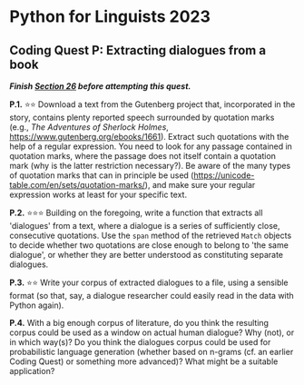 # Python for Linguists 2023

## Coding Quest P: Extracting dialogues from a book

**_Finish [Section 26](../exercises/26_regular_expressions.md) before attempting this quest._**


**P.1.** ⭐⭐ Download a text from the Gutenberg project that, incorporated in the story, contains plenty reported speech surrounded by quotation marks (e.g., _The Adventures of Sherlock Holmes_, https://www.gutenberg.org/ebooks/1661). Extract such quotations with the help of a regular expression. You need to look for any passage contained in quotation marks, where the passage does not itself contain a quotation mark (why is the latter restriction necessary?). Be aware of the many types of quotation marks that can in principle be used (https://unicode-table.com/en/sets/quotation-marks/), and make sure your regular expression works at least for your specific text.

**P.2.** ⭐⭐⭐ Building on the foregoing, write a function that extracts all 'dialogues' from a text, where a dialogue is a series of sufficiently close, consecutive quotations. Use the `span` method of the retrieved `Match` objects to decide whether two quotations are close enough to belong to 'the same dialogue', or whether they are better understood as constituting separate dialogues.

**P.3.** ⭐⭐ Write your corpus of extracted dialogues to a file, using a sensible format (so that, say, a dialogue researcher could easily read in the data with Python again). 

**P.4.** With a big enough corpus of literature, do you think the resulting corpus could be used as a window on actual human dialogue? Why (not), or in which way(s)? Do you think the dialogues corpus could be used for probabilistic language generation (whether based on n-grams (cf. an earlier Coding Quest) or something more advanced)? What might be a suitable application? 

